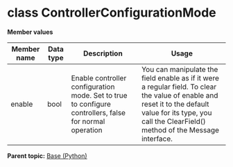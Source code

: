 # class ControllerConfigurationMode

 **Member values** 

|Member name|Data type|Description|Usage|
|-----------|---------|-----------|-----|
|enable|bool|Enable controller configuration mode. Set to true to configure controllers, false for normal operation|You can manipulate the field enable as if it were a regular field. To clear the value of enable and reset it to the default value for its type, you call the ClearField\(\) method of the Message interface.|

**Parent topic:** [Base \(Python\)](../../summary_pages/Base.md)

